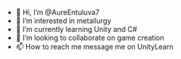 - 👋 Hi, I’m @AureEntuluva7
- 👀 I’m interested in metallurgy
- 🌱 I’m currently learning Unity and C#
- 💞️ I’m looking to collaborate on game creation
- 📫 How to reach me message me on UnityLearn

<!---
AureEntuluva7/AureEntuluva7 is a ✨ special ✨ repository because its `README.md` (this file) appears on your GitHub profile.
You can click the Preview link to take a look at your changes.
--->
